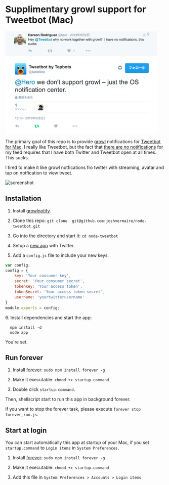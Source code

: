 Supplimentary growl support for Tweetbot (Mac)
=========================================
<img src="https://raw.githubusercontent.com/entotsu/tweetbot-growl/master/sucks.png" width="480" alt="fucking mind" />

The primary goal of this repo is to provide [growl](http://growl.info/) notifications for [Tweetbot for Mac](http://tapbots.com/tweetbot/mac/).
I really like Tweetbot, but the fact that [there are no notifications](https://twitter.com/tweetbot/status/329810890918600705) for my feed requires that I have both Twitter and Tweetbot open at all times. This sucks.

I tired to make it like growl notfications fro twitter with streaming, avatar and tap on notfication to view tweet.

![screenshot](http://i46.tinypic.com/14vu5x0.png)


## Installation

1. Install [growlnotify](http://growl.info/extras.php#growlnotify).

2. Clone this repo: `git clone  git@github.com:joshvermaire/node-tweetbot.git`

3. Go into the directory and start it: `cd node-tweetbot`

4. Setup a [new app](https://dev.twitter.com/apps/new) with Twitter.

5. Add a `config.js` file to include your new keys:
``` javascript
var config;
config = {
    key: 'Your consumer key',
    secret: 'Your consumer secret',
    tokenKey: 'Your access token',
    tokenSecret: 'Your access token secret',
    username: 'yourtwitterusername'
}
module.exports = config;
```

 6\. Install dependencies and start the app:
```
  npm install -d
  node app
```
  You're set.

## Run forever

1. Install [forever](https://github.com/foreverjs/forever): `sudo npm install forever -g`

2. Make it executable: `chmod +x startup.command`

3. Double click `startup.command`.

Then, shellscript start to run this app in background forever.

If you want to stop the forever task, please execute `forever stop forever_run.js`.

## Start at login
You can start automatically this app at startup of your Mac,
if you set `startup.command` to `Login items` in `System Preferences`.

1. Install [forever](https://github.com/foreverjs/forever): `sudo npm install forever -g`

2. Make it executable: `chmod +x startup.command`

3. Add this file in `System Preferences > Accounts > Login items`
